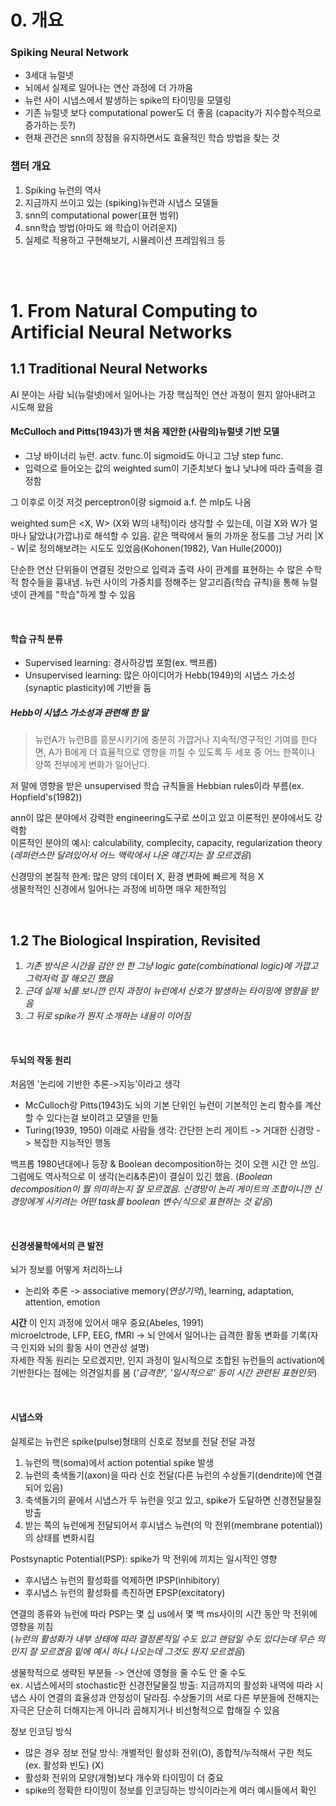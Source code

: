 # 0. 개요
### Spiking Neural Network
* 3세대 뉴럴넷  
* 뇌에서 실제로 일어나는 연산 과정에 더 가까움  
* 뉴런 사이 시냅스에서 발생하는 spike의 타이밍을 모델링  
* 기존 뉴럴넷 보다 computational power도 더 좋음 (capacity가 지수함수적으로 증가하는 듯?)  
* 현재 관건은 snn의 장점을 유지하면서도 효율적인 학습 방법을 찾는 것  


### 챕터 개요
1. Spiking 뉴런의 역사
2. 지금까지 쓰이고 있는 (spiking)뉴런과 시냅스 모델들
3. snn의 computational power(표현 범위)
4. snn학습 방법(아마도 왜 학습이 어려운지)
5. 실제로 적용하고 구현해보기, 시뮬레이션 프레임워크 등

&nbsp;  
&nbsp;

# 1. From Natural Computing to Artificial Neural Networks
## 1.1 Traditional Neural Networks
AI 분야는 사람 뇌(뉴럴넷)에서 일어나는 가장 핵심적인 연산 과정이 뭔지 알아내려고 시도해 왔음  

#### McCulloch and Pitts(1943)가 맨 처음 제안한 (사람의)뉴럴넷 기반 모델  
* 그냥 바이너리 뉴런. actv. func.이 sigmoid도 아니고 그냥 step func.  
* 입력으로 들어오는 값의 weighted sum이 기준치보다 높냐 낮냐에 따라 출력을 결정함  
  
그 이후로 이것 저것 perceptron이랑 sigmoid a.f. 쓴 mlp도 나옴

weighted sum은 <X, W> (X와 W의 내적)이라 생각할 수 있는데, 이걸 X와 W가 얼마나 닮았냐(가깝냐)로 해석할 수 있음. 같은 맥락에서 둘의 가까운 정도를 그냥 거리 |X - W|로 정의해보려는 시도도 있었음(Kohonen(1982), Van Hulle(2000))

단순한 연산 단위들이 연결된 것만으로 입력과 출력 사이 관계를 표현하는 수 많은 수학적 함수들을 흉내냄. 뉴런 사이의 가중치를 정해주는 알고리즘(학습 규칙)을 통해 뉴럴넷이 관계를 "학습"하게 할 수 있음

&nbsp;

#### 학습 규칙 분류
* Supervised learning: 경사하강법 포함(ex. 백프롭)  
* Unsupervised learning: 많은 아이디어가 Hebb(1949)의 시냅스 가소성(synaptic plasticity)에 기반을 둠  

##### Hebb이 시냅스 가소성과 관련해 한 말
> 뉴런A가 뉴런B를 흥분시키기에 충분히 가깝거나 지속적/영구적인 기여를 한다면, A가 B에게 더 효율적으로 영향을 끼칠 수 있도록 두 세포 중 어느 한쪽이나 양쪽 전부에게 변화가 일어난다.

저 말에 영향을 받은 unsupervised 학습 규칙들을 Hebbian rules이라 부름(ex. Hopfield's(1982))

ann이 많은 분야에서 강력한 engineering도구로 쓰이고 있고 이론적인 분야에서도 강력함  
이론적인 분야의 예시: calculability, complecity, capacity, regularization theory  
(*레퍼런스만 달려있어서 어느 맥락에서 나온 얘긴지는 잘 모르겠음*)

신경망의 본질적 한계: 많은 양의 데이터 X, 환경 변화에 빠르게 적응 X  
생물학적인 신경에서 일어나는 과정에 비하면 매우 제한적임  

&nbsp;

## 1.2 The Biological Inspiration, Revisited
1. *기존 방식은 시간을 감안 안 한 그냥 logic gate(combinational logic)에 가깝고 그럭저럭 잘 해오긴 했음*
2. *근데 실제 뇌를 보니깐 인지 과정이 뉴런에서 신호가 발생하는 타이밍에 영향을 받음*
3. *그 뒤로 spike가 뭔지 소개하는 내용이 이어짐*

&nbsp;

#### 두뇌의 작동 원리
처음엔 '논리에 기반한 추론->지능'이라고 생각  
* McCulloch랑 Pitts(1943)도 뇌의 기본 단위인 뉴런이 기본적인 논리 함수를 계산할 수 있다는걸 보이려고 모델을 만듦  
* Turing(1939, 1950) 이래로 사람들 생각: 간단한 논리 게이트 -> 거대한 신경망 -> 복잡한 지능적인 행동 

백프롭 1980년대에나 등장 & Boolean decomposition하는 것이 오랜 시간 안 쓰임. 그럼에도 역사적으로 이 생각(논리&추론)이 결실이 있긴 했음. (*Boolean decomposition이 뭘 의미하는지 잘 모르겠음. 신경망이 논리 게이트의 조합이니깐 신경망에게 시키려는 어떤 task를 boolean 변수/식으로 표현하는 것 같음*)

&nbsp;

#### 신경생물학에서의 큰 발전
뇌가 정보를 어떻게 처리하느냐
* 논리와 추론 -> associative memory(*연상기억*), learning, adaptation, attention, emotion 

__시간__ 이 인지 과정에 있어서 매우 중요(Abeles, 1991)  
microelctrode, LFP, EEG, fMRI -> 뇌 안에서 일어나는 급격한 활동 변화를 기록(자극 인지와 뇌의 활동 사이 연관성 설명)  
자세한 작동 원리는 모르겠지만, 인지 과정이 일시적으로 조합된 뉴런들의 activation에 기반한다는 점에는 의견일치를 봄 (*'급격한', '일시적으로' 등이 시간 관련된 표현인듯*)

&nbsp;

#### 시냅스와 
실제로는 뉴런은 spike(pulse)형태의 신호로 정보를 전달
전달 과정
1. 뉴런의 핵(soma)에서 action potential spike 발생
2. 뉴런의 축색돌기(axon)을 따라 신호 전달(다른 뉴런의 수상돌기(dendrite)에 연결되어 있음)
3. 축색돌기의 끝에서 시냅스가 두 뉴런을 잇고 있고, spike가 도달하면 신경전달물질 방출
4. 받는 쪽의 뉴런에게 전달되어서 후시냅스 뉴런(의 막 전위(membrane potential))의 상태를 변화시킴

Postsynaptic Potential(PSP): spike가 막 전위에 끼치는 일시적인 영향
* 후시냅스 뉴런의 활성화를 억제하면 IPSP(inhibitory)
* 후시냅스 뉴런의 활성화를 촉진하면 EPSP(excitatory)

연결의 종류와 뉴런에 따라 PSP는 몇 십 us에서 몇 백 ms사이의 시간 동안 막 전위에 영향을 끼침  
(*뉴런의 활성화가 내부 상태에 따라 결정론적일 수도 있고 랜덤일 수도 있다는데 무슨 의민지 잘 모르겠음
밑에 예시 하나 나오는데 그것도 뭔지 모르겠음*)

생물학적으로 생략된 부분들 -> 연산에 영형을 줄 수도 안 줄 수도  
ex. 시냅스에서의 stochastic한 신경전달물질 방출: 지금까지의 활성화 내역에 따라 시냅스 사이 연결의 효율성과 안정성이 달라짐. 수상돌기의 서로 다른 부분들에 전해지는 자극은 단순히 더해지는게 아니라 곱해지거나 비선형적으로 합해질 수 있음

정보 인코딩 방식
* 많은 경우 정보 전달 방식: 개별적인 활성화 전위(O), 종합적/누적해서 구한 척도(ex. 활성화 빈도) (X)  
* 활성화 전위의 모양(개형)보다 개수와 타이밍이 더 중요  
* spike의 정확한 타이밍이 정보를 인코딩하는 방식이라는게 여러 예시들에서 확인











